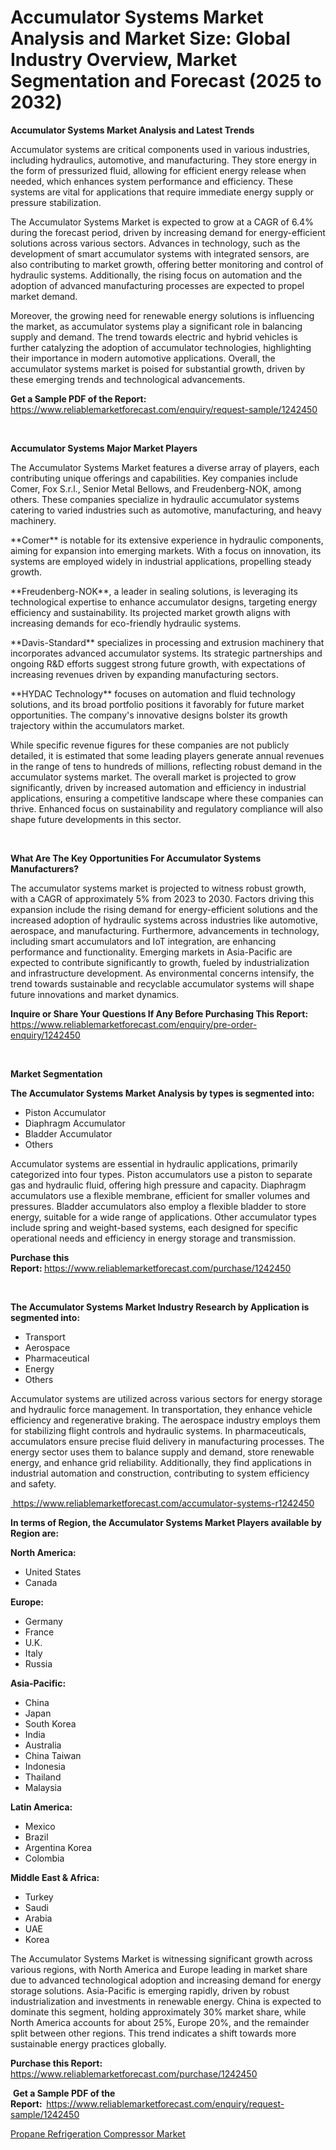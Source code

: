 <p><h1>Accumulator Systems Market Analysis and Market Size: Global Industry Overview, Market Segmentation and Forecast (2025 to 2032)</h1></p><p><strong>Accumulator Systems Market Analysis and Latest Trends</strong></p>
<p><p>Accumulator systems are critical components used in various industries, including hydraulics, automotive, and manufacturing. They store energy in the form of pressurized fluid, allowing for efficient energy release when needed, which enhances system performance and efficiency. These systems are vital for applications that require immediate energy supply or pressure stabilization.</p><p>The Accumulator Systems Market is expected to grow at a CAGR of 6.4% during the forecast period, driven by increasing demand for energy-efficient solutions across various sectors. Advances in technology, such as the development of smart accumulator systems with integrated sensors, are also contributing to market growth, offering better monitoring and control of hydraulic systems. Additionally, the rising focus on automation and the adoption of advanced manufacturing processes are expected to propel market demand. </p><p>Moreover, the growing need for renewable energy solutions is influencing the market, as accumulator systems play a significant role in balancing supply and demand. The trend towards electric and hybrid vehicles is further catalyzing the adoption of accumulator technologies, highlighting their importance in modern automotive applications. Overall, the accumulator systems market is poised for substantial growth, driven by these emerging trends and technological advancements.</p></p>
<p><strong>Get a Sample PDF of the Report:&nbsp;</strong> <a href="https://www.reliablemarketforecast.com/enquiry/request-sample/1242450?utm_campaign=2230&utm_medium=2&utm_source=Github&utm_content=ia&utm_term=22022025&utm_id=accumulator-systems">https://www.reliablemarketforecast.com/enquiry/request-sample/1242450</a></p>
<p>&nbsp;</p>
<p><strong>Accumulator Systems Major Market Players</strong></p>
<p><p>The Accumulator Systems Market features a diverse array of players, each contributing unique offerings and capabilities. Key companies include Comer, Fox S.r.l., Senior Metal Bellows, and Freudenberg-NOK, among others. These companies specialize in hydraulic accumulator systems catering to varied industries such as automotive, manufacturing, and heavy machinery.</p><p>**Comer** is notable for its extensive experience in hydraulic components, aiming for expansion into emerging markets. With a focus on innovation, its systems are employed widely in industrial applications, propelling steady growth.</p><p>**Freudenberg-NOK**, a leader in sealing solutions, is leveraging its technological expertise to enhance accumulator designs, targeting energy efficiency and sustainability. Its projected market growth aligns with increasing demands for eco-friendly hydraulic systems.</p><p>**Davis-Standard** specializes in processing and extrusion machinery that incorporates advanced accumulator systems. Its strategic partnerships and ongoing R&D efforts suggest strong future growth, with expectations of increasing revenues driven by expanding manufacturing sectors.</p><p>**HYDAC Technology** focuses on automation and fluid technology solutions, and its broad portfolio positions it favorably for future market opportunities. The company's innovative designs bolster its growth trajectory within the accumulators market.</p><p>While specific revenue figures for these companies are not publicly detailed, it is estimated that some leading players generate annual revenues in the range of tens to hundreds of millions, reflecting robust demand in the accumulator systems market. The overall market is projected to grow significantly, driven by increased automation and efficiency in industrial applications, ensuring a competitive landscape where these companies can thrive. Enhanced focus on sustainability and regulatory compliance will also shape future developments in this sector.</p></p>
<p>&nbsp;</p>
<p><strong>What Are The Key Opportunities For Accumulator Systems Manufacturers?</strong></p>
<p><p>The accumulator systems market is projected to witness robust growth, with a CAGR of approximately 5% from 2023 to 2030. Factors driving this expansion include the rising demand for energy-efficient solutions and the increased adoption of hydraulic systems across industries like automotive, aerospace, and manufacturing. Furthermore, advancements in technology, including smart accumulators and IoT integration, are enhancing performance and functionality. Emerging markets in Asia-Pacific are expected to contribute significantly to growth, fueled by industrialization and infrastructure development. As environmental concerns intensify, the trend towards sustainable and recyclable accumulator systems will shape future innovations and market dynamics.</p></p>
<p><strong>Inquire or Share Your Questions If Any Before Purchasing This Report:</strong> <a href="https://www.reliablemarketforecast.com/enquiry/pre-order-enquiry/1242450?utm_campaign=2230&utm_medium=2&utm_source=Github&utm_content=ia&utm_term=22022025&utm_id=accumulator-systems">https://www.reliablemarketforecast.com/enquiry/pre-order-enquiry/1242450</a></p>
<p>&nbsp;</p>
<p><strong>Market Segmentation</strong></p>
<p><strong>The Accumulator Systems Market Analysis by types is segmented into:</strong></p>
<p><ul><li>Piston Accumulator</li><li>Diaphragm Accumulator</li><li>Bladder Accumulator</li><li>Others</li></ul></p>
<p><p>Accumulator systems are essential in hydraulic applications, primarily categorized into four types. Piston accumulators use a piston to separate gas and hydraulic fluid, offering high pressure and capacity. Diaphragm accumulators use a flexible membrane, efficient for smaller volumes and pressures. Bladder accumulators also employ a flexible bladder to store energy, suitable for a wide range of applications. Other accumulator types include spring and weight-based systems, each designed for specific operational needs and efficiency in energy storage and transmission.</p></p>
<p><strong>Purchase this Report:&nbsp;</strong><a href="https://www.reliablemarketforecast.com/purchase/1242450?utm_campaign=2230&utm_medium=2&utm_source=Github&utm_content=ia&utm_term=22022025&utm_id=accumulator-systems">https://www.reliablemarketforecast.com/purchase/1242450</a></p>
<p>&nbsp;</p>
<p><strong>The Accumulator Systems Market Industry Research by Application is segmented into:</strong></p>
<p><ul><li>Transport</li><li>Aerospace</li><li>Pharmaceutical</li><li>Energy</li><li>Others</li></ul></p>
<p><p>Accumulator systems are utilized across various sectors for energy storage and hydraulic force management. In transportation, they enhance vehicle efficiency and regenerative braking. The aerospace industry employs them for stabilizing flight controls and hydraulic systems. In pharmaceuticals, accumulators ensure precise fluid delivery in manufacturing processes. The energy sector uses them to balance supply and demand, store renewable energy, and enhance grid reliability. Additionally, they find applications in industrial automation and construction, contributing to system efficiency and safety.</p></p>
<p><a href="https://www.reliablemarketforecast.com/accumulator-systems-r1242450?utm_campaign=2230&utm_medium=2&utm_source=Github&utm_content=ia&utm_term=22022025&utm_id=accumulator-systems">&nbsp;https://www.reliablemarketforecast.com/accumulator-systems-r1242450</a></p>
<p><strong>In terms of Region, the Accumulator Systems Market Players available by Region are:</strong></p>
<p>
    <p> <strong> North America: </strong>
        <ul>
            <li>United States</li>
            <li>Canada</li>
        </ul>
        </p> 
    <p> <strong> Europe: </strong>
        <ul>
            <li>Germany</li>
            <li>France</li>
            <li>U.K.</li>
            <li>Italy</li>
            <li>Russia</li>
        </ul>
        </p> 
    <p> <strong> Asia-Pacific: </strong>
        <ul>
            <li>China</li>
            <li>Japan</li>
            <li>South Korea</li>
            <li>India</li>
            <li>Australia</li>
            <li>China Taiwan</li>
            <li>Indonesia</li>
            <li>Thailand</li>
            <li>Malaysia</li>
        </ul>
        </p> 
    <p> <strong> Latin America: </strong>
        <ul>
            <li>Mexico</li>
            <li>Brazil</li>
            <li>Argentina Korea</li>
            <li>Colombia</li>
        </ul>
        </p> 
    <p> <strong> Middle East & Africa: </strong>
        <ul>
            <li>Turkey</li>
            <li>Saudi</li>
            <li>Arabia</li>
            <li>UAE</li>
            <li>Korea</li>
        </ul>
    </p>
    </p>
<p><p>The Accumulator Systems Market is witnessing significant growth across various regions, with North America and Europe leading in market share due to advanced technological adoption and increasing demand for energy storage solutions. Asia-Pacific is emerging rapidly, driven by robust industrialization and investments in renewable energy. China is expected to dominate this segment, holding approximately 30% market share, while North America accounts for about 25%, Europe 20%, and the remainder split between other regions. This trend indicates a shift towards more sustainable energy practices globally.</p></p>
<p><strong>Purchase this Report: </strong><a href="https://www.reliablemarketforecast.com/purchase/1242450?utm_campaign=2230&utm_medium=2&utm_source=Github&utm_content=ia&utm_term=22022025&utm_id=accumulator-systems">https://www.reliablemarketforecast.com/purchase/1242450</a></p>
<p>&nbsp;<strong>Get a Sample PDF of the Report:&nbsp;&nbsp;</strong><a href="https://www.reliablemarketforecast.com/enquiry/request-sample/1242450?utm_campaign=2230&utm_medium=2&utm_source=Github&utm_content=ia&utm_term=22022025&utm_id=accumulator-systems">https://www.reliablemarketforecast.com/enquiry/request-sample/1242450</a></p>
<p><strong></strong></p>
<p><p><a href="https://github.com/dmitriyvo6rog/Market-Research-Report-List-1/blob/main/propane-refrigeration-compressor-market.md?utm_campaign=2230&utm_medium=2&utm_source=Github&utm_content=ia&utm_term=22022025&utm_id=accumulator-systems">Propane Refrigeration Compressor Market</a></p></p>